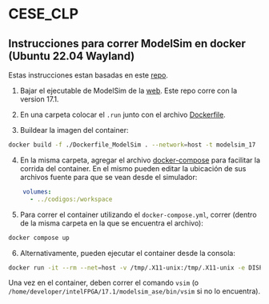 # CESE_CLP

## Instrucciones para correr ModelSim en docker (Ubuntu 22.04 Wayland)

Estas instrucciones estan basadas en este [repo](https://gitlab.cern.ch/ecalvo/CI-hdl/-/blob/master/Dockerfile_ModelSim).

1. Bajar el ejecutable de ModelSim de la [web](https://www.intel.com/content/www/us/en/software-kit/750291/modelsim-intel-fpgas-standard-edition-software-version-17-1.html). Este repo corre con la version 17.1.

2. En una carpeta colocar el `.run` junto con el archivo [Dockerfile](./modelsim/Dockerfile.modelsim17).

3. Buildear la imagen del container:
```bash
docker build -f ./Dockerfile_ModelSim . --network=host -t modelsim_17
```
4. En la misma carpeta, agregar el archivo [docker-compose](./modelsim/docker-compose.yml) para facilitar la corrida del container. En el mismo pueden editar la ubicación de sus archivos fuente para que se vean desde el simulador:
```yml
    volumes:
      - ../codigos:/workspace
```
5.  Para correr el container utilizando el `docker-compose.yml`, correr (dentro de la misma carpeta en la que se encuentra el archivo):
```bash
docker compose up
```
6. Alternativamente, pueden ejecutar el container desde la consola:
```bash
docker run -it --rm --net=host -v /tmp/.X11-unix:/tmp/.X11-unix -e DISPLAY=unix$DISPLAY -v /etc/machine-id:/etc/machine-id modelsim_17
```
Una vez en el container, deben correr el comando `vsim` (o `/home/developer/intelFPGA/17.1/modelsim_ase/bin/vsim` si no lo encuentra).

